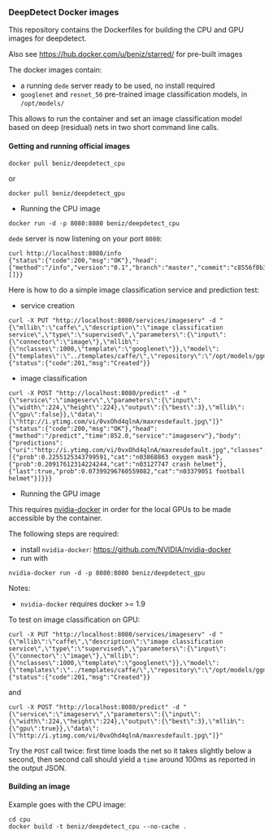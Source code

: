 ### DeepDetect Docker images

This repository contains the Dockerfiles for building the CPU and GPU images for deepdetect.

Also see https://hub.docker.com/u/beniz/starred/ for pre-built images

The docker images contain:
- a running `dede` server ready to be used, no install required
- `googlenet` and `resnet_50` pre-trained image classification models, in `/opt/models/`

This allows to run the container and set an image classification model based on deep (residual) nets in two short command line calls.

#### Getting and running official images

```
docker pull beniz/deepdetect_cpu
```
or
```
docker pull beniz/deepdetect_gpu
```

- Running the CPU image

```
docker run -d -p 8080:8080 beniz/deepdetect_cpu
```

`dede` server is now listening on your port `8080`:

```
curl http://localhost:8080/info
{"status":{"code":200,"msg":"OK"},"head":{"method":"/info","version":"0.1","branch":"master","commit":"c8556f0b3e7d970bcd9861b910f9eae87cfd4b0c","services":[]}}
```

Here is how to do a simple image classification service and prediction test:
- service creation
```
curl -X PUT "http://localhost:8080/services/imageserv" -d "{\"mllib\":\"caffe\",\"description\":\"image classification service\",\"type\":\"supervised\",\"parameters\":{\"input\":{\"connector\":\"image\"},\"mllib\":{\"nclasses\":1000,\"template\":\"googlenet\"}},\"model\":{\"templates\":\"../templates/caffe/\",\"repository\":\"/opt/models/ggnet/\"}}"
{"status":{"code":201,"msg":"Created"}}
```
- image classification
```
curl -X POST "http://localhost:8080/predict" -d "{\"service\":\"imageserv\",\"parameters\":{\"input\":{\"width\":224,\"height\":224},\"output\":{\"best\":3},\"mllib\":{\"gpu\":false}},\"data\":[\"http://i.ytimg.com/vi/0vxOhd4qlnA/maxresdefault.jpg\"]}"
{"status":{"code":200,"msg":"OK"},"head":{"method":"/predict","time":852.0,"service":"imageserv"},"body":{"predictions":{"uri":"http://i.ytimg.com/vi/0vxOhd4qlnA/maxresdefault.jpg","classes":[{"prob":0.2255125343799591,"cat":"n03868863 oxygen mask"},{"prob":0.20917612314224244,"cat":"n03127747 crash helmet"},{"last":true,"prob":0.07399296760559082,"cat":"n03379051 football helmet"}]}}}
```

- Running the GPU image

This requires [nvidia-docker](https://github.com/NVIDIA/nvidia-docker) in order for the local GPUs to be made accessible by the container.

The following steps are required:

- install `nvidia-docker`: https://github.com/NVIDIA/nvidia-docker
- run with
```
nvidia-docker run -d -p 8080:8080 beniz/deepdetect_gpu
```

Notes:
- `nvidia-docker` requires docker >= 1.9

To test on image classification on GPU:
```
curl -X PUT "http://localhost:8080/services/imageserv" -d "{\"mllib\":\"caffe\",\"description\":\"image classification service\",\"type\":\"supervised\",\"parameters\":{\"input\":{\"connector\":\"image\"},\"mllib\":{\"nclasses\":1000,\"template\":\"googlenet\"}},\"model\":{\"templates\":\"../templates/caffe/\",\"repository\":\"/opt/models/ggnet/\"}}"
{"status":{"code":201,"msg":"Created"}}
```
and
```
curl -X POST "http://localhost:8080/predict" -d "{\"service\":\"imageserv\",\"parameters\":{\"input\":{\"width\":224,\"height\":224},\"output\":{\"best\":3},\"mllib\":{\"gpu\":true}},\"data\":[\"http://i.ytimg.com/vi/0vxOhd4qlnA/maxresdefault.jpg\"]}"
```

Try the `POST` call twice: first time loads the net so it takes slightly below a second, then second call should yield a `time` around 100ms as reported in the output JSON.

#### Building an image

Example goes with the CPU image:
```
cd cpu
docker build -t beniz/deepdetect_cpu --no-cache .
```
